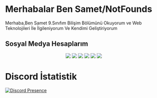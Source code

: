 # Merhabalar Ben Samet/NotFounds

Merhaba,Ben Samet 9.Sınıfım Bilişim Bölümünü Okuyorum ve Web Teknolojileri İle İlgileniyorum 
Ve Kendimi Geliştiriyorum

## Sosyal Medya Hesaplarım

<p align="center">
    <a href="http://instagram.com/sametrx06"><img src="https://img.shields.io/badge/İnstagram Hesabım%20-DD2A7B.svg?&style=for-the-badge&logo=instagram&logoColor=white" /></a>
    <a href="https://discord.com/users/575626408873689118"><img src="https://img.shields.io/badge/NotFounds%20-7289DA.svg?&style=for-the-badge&logo=discord&logoColor=white" /></a>
    <a href=""><img src="https://img.shields.io/badge/Sunucum%20-7289DA.svg?&style=for-the-badge&logo=discord&logoColor=white" /></a>
    <a href="https://github.com/Samettbeyy"><img src="https://img.shields.io/badge/Samettbeyy%20-1d202b.svg?&style=for-the-badge&logo=github&logoColor=white" /></a>
    <a href=""><img src="https://img.shields.io/badge/You%20Tube%20-ff0000.svg?&style=for-the-badge&logo=youtube&logoColor=white" /></a>
    <a href="https://samettyrtl.netlify.app/"><img src="https://img.shields.io/badge/Website%20-1d202b.svg?&style=for-the-badge" /></a>
    
</p>


# Discord İstatistik
[![Discord Presence](https://lanyard.cnrad.dev/api/575626408873689118)](https://discord.com/users/575626408873689118)
